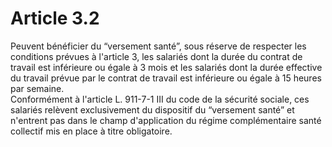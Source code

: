 # Article 3.2

  
Peuvent bénéficier du “versement santé”, sous réserve de respecter les conditions prévues à l'article 3, les salariés dont la durée du contrat de travail est inférieure ou égale à 3 mois et les salariés dont la durée effective du travail prévue par le contrat de travail est inférieure ou égale à 15 heures par semaine.  
Conformément à l'article L. 911-7-1 III du code de la sécurité sociale, ces salariés relèvent exclusivement du dispositif du “versement santé” et n'entrent pas dans le champ d'application du régime complémentaire santé collectif mis en place à titre obligatoire.

